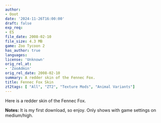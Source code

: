 ```yaml
---
author:
- Ooot
date: '2024-11-26T16:00:00'
draft: false
exp_req:
- ES
file_date: 2008-02-10
file_size: 4.3 MB
game: Zoo Tycoon 2
has_author: true
languages:
license: 'Unknown'
orig_rel_at:
- 'ZooAdmin'
orig_rel_date: 2008-02-10
summary: A redder skin of the Fennec Fox.
title: Fennec Fox Skin
zt2tags: [ "All", "ZT2", "Texture Mods", "Animal Variants"]
---
```

Here is a redder skin of the Fennec Fox.  

**Notes:** It is my first download, so enjoy. Only shows with game settings on medium/high.
